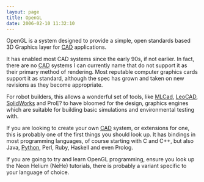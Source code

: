 ```yaml
---
layout: page
title: OpenGL
date: 2006-02-10 11:32:10
---
```

<p>OpenGL is a system designed to provide a simple, open standards based 3D Graphics layer for <a class="wiki" href="/wiki/cad.html" title="Computer Aided Design">CAD</a> applications.
</p>
<p>It has enabled most CAD systems since the early 90s, if not earlier. In fact, there are no <a class="wiki" href="/wiki/cad.html" title="Computer Aided Design">CAD</a> systems I can currently name that do not support it as their primary method of rendering. Most reputable computer graphics cards support it as standard, although the spec has grown and taken on new revisions as they become appropriate.
</p>
<p>For robot builders, this allows a wonderful set of tools, like <a class="wiki" href="/wiki/mlcad.html" title="MLCad">MLCad</a>, <a class="wiki" href="/wiki/leocad.html" title="The Open Source Lego CAD System">LeoCAD</a>, <a class="wiki" href="/wiki/solidworks.html" title="A 3D Solid Modelling System">SolidWorks</a> and ProE<a class="wiki wikinew for-review" title="Create page: ProE">?</a> to have bloomed for the design, graphics engines which are suitable for building basic simulations and environmental testing with.
</p>
<p>If you are looking to create your own <a class="wiki" href="/wiki/cad.html" title="Computer Aided Design">CAD</a> system, or extensions for one, this is probably one of the first things you should look up. It has bindings in most programming languages, of course starting with C and C++, but also Java, <a class="wiki" href="/wiki/python.html" title="Python">Python</a>, Perl, Ruby, Haskell and even Prolog.
</p>
<p>If you are going to try and learn OpenGL programming, ensure you look up the Neon Helium (NeHe) tutorials, there is probably a variant specific to your language of choice.
</p>
